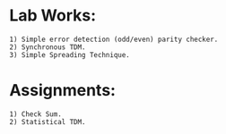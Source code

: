 
  # Lab Works:
    1) Simple error detection (odd/even) parity checker.
    2) Synchronous TDM.
    3) Simple Spreading Technique.
    
  # Assignments:
    1) Check Sum.
    2) Statistical TDM.
